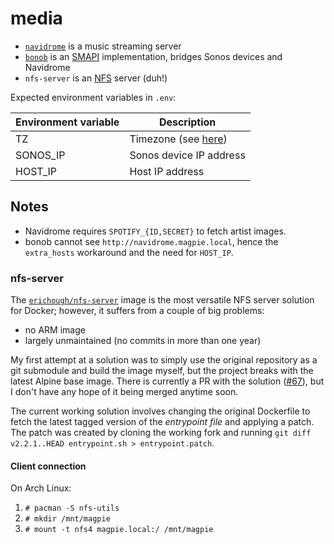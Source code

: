 # media

- [`navidrome`](https://github.com/navidrome/navidrome) is a music streaming server
- [`bonob`](https://github.com/simojenki/bonob) is an
  [SMAPI](https://developer.sonos.com/reference/sonos-music-api/) implementation,
  bridges Sonos devices and Navidrome
- `nfs-server` is an [NFS](https://en.wikipedia.org/wiki/Network_File_System) server (duh!)

Expected environment variables in `.env`:

| Environment variable | Description                                                                         |
| -------------------- | ----------------------------------------------------------------------------------- |
| TZ                   | Timezone (see [here](https://en.wikipedia.org/wiki/List_of_tz_database_time_zones)) |
| SONOS\_IP            | Sonos device IP address                                                             |
| HOST\_IP             | Host IP address                                                                     |

## Notes

- Navidrome requires `SPOTIFY_{ID,SECRET}` to fetch artist images.
- bonob cannot see `http://navidrome.magpie.local`, hence the `extra_hosts`
  workaround and the need for `HOST_IP`.

### nfs-server

The [`erichough/nfs-server`](https://github.com/ehough/docker-nfs-server)
image is the most versatile NFS server solution for Docker;
however, it suffers from a couple of big problems:

- no ARM image
- largely unmaintained (no commits in more than one year)

My first attempt at a solution was to simply use the original repository
as a git submodule and build the image myself,
but the project breaks with the latest Alpine base image.
There is currently a PR with the solution
([#67](https://github.com/ehough/docker-nfs-server/pull/67)),
but I don't have any hope of it being merged anytime soon.

The current working solution involves changing the original Dockerfile to fetch
the latest tagged version of the _entrypoint file_ and applying a patch.
The patch was created by cloning the working fork and running
`git diff v2.2.1..HEAD entrypoint.sh > entrypoint.patch`.

#### Client connection

On Arch Linux:

1. `# pacman -S nfs-utils`
2. `# mkdir /mnt/magpie`
3. `# mount -t nfs4 magpie.local:/ /mnt/magpie`
